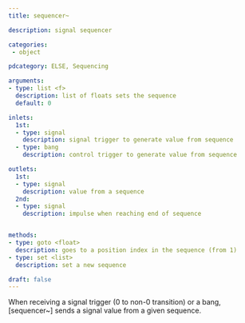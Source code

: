 ```yaml
---
title: sequencer~

description: signal sequencer

categories:
 - object

pdcategory: ELSE, Sequencing

arguments:
- type: list <f>
  description: list of floats sets the sequence 
  default: 0

inlets:
  1st:
  - type: signal
    description: signal trigger to generate value from sequence
  - type: bang
    description: control trigger to generate value from sequence

outlets:
  1st:
  - type: signal
    description: value from a sequence
  2nd:
  - type: signal
    description: impulse when reaching end of sequence


methods:
- type: goto <float>
  description: goes to a position index in the sequence (from 1)
- type: set <list>
  description: set a new sequence

draft: false
---
```


When receiving a signal trigger (0 to non-0 transition) or a bang, [sequencer~] sends a signal value from a given sequence.
